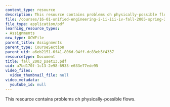 ```yaml
---
content_type: resource
description: This resource contains problems oh physically-possible flows.
file: /courses/16-01-unified-engineering-i-ii-iii-iv-fall-2005-spring-2006/a7bd170f1c132e986933e633e77ede95_fall_2003_pset13.pdf
file_type: application/pdf
learning_resource_types:
- Assignments
ocw_type: OCWFile
parent_title: Assignments
parent_type: CourseSection
parent_uid: a6eb2151-6f41-806d-94ff-dc83eb5f4337
resourcetype: Document
title: fall_2003_pset13.pdf
uid: a7bd170f-1c13-2e98-6933-e633e77ede95
video_files:
  video_thumbnail_file: null
video_metadata:
  youtube_id: null
---
```

This resource contains problems oh physically-possible flows.

